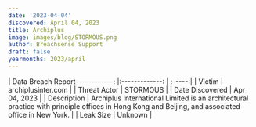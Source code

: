 ```yaml
---
date: '2023-04-04'
discovered: April 04, 2023
title: Archiplus
image: images/blog/STORMOUS.png
author: Breachsense Support
draft: false
yearmonths: 2023/april
---
```


| Data Breach Report------------:     |:-------------:    | :-----:|
| Victim      | archiplusinter.com      | 
| Threat Actor      | STORMOUS      | 
| Date Discovered      | Apr 04, 2023      | 
| Description      | Archiplus International Limited is an architectural practice with principle offices in Hong Kong and Beijing, and associated office in New York.      | 
| Leak Size      | Unknown      | 

